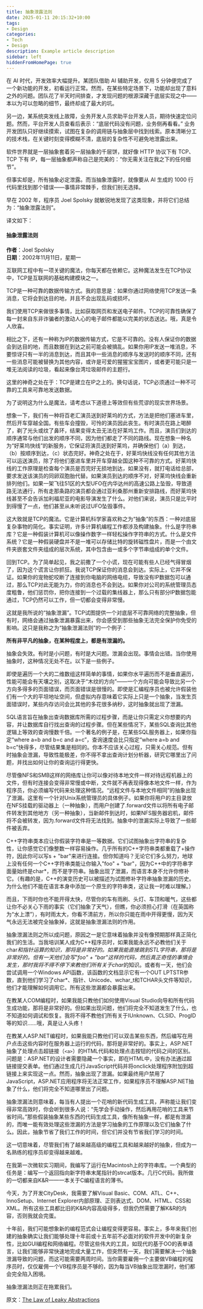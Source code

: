 ```yaml
---
title: 抽象泄露法则
date: 2025-01-11 20:15:32+10:00
tags:
- Design
categories:
- Tech
- Design
description: Example article description
sidebar: left
hiddenFromHomePage: true
---
```


在 AI 时代，开发效率大幅提升。某团队借助 AI 辅助开发，仅用 5 分钟便完成了一个新功能的开发，初看运行正常。然而，在某些特定场景下，功能却出现了意料之外的问题。团队花了半天时间排查，才发现问题的根源深藏于底层实现之中——本以为可以忽略的细节，最终却成了最大的坑。

另一边，某系统突发线上故障，业务开发人员求助平台开发人员，期待快速定位问题。然而，平台开发人员查看后表示：“底层代码没有问题，业务侧再看看。” 业务开发团队只好继续摸索，试图在复杂的调用链与抽象层中找到线索。原本清晰分工的技术栈，在关键时刻变得模糊不清，底层的复杂性不可避免地泄露出来。

软件世界就是一层抽象套着另一层抽象的千层饼，就好像 HTTP 协议下有 TCP、TCP 下有 IP，每一层抽象都声称自己是完美的：“你无需关注在我之下的任何细节”。

但事实却是，所有抽象必定泄露。而当抽象泄露时，就像要从 AI 生成的 1000 行代码里找到那个错误——事情非常棘手，但我们别无选择。

早在 2002 年，程序员 Joel Spolsky 就敏锐地发现了这类现象，并将它们总结为：“抽象泄露法则”。


译文如下：

#### 抽象泄露法则 
**作者**：Joel Spolsky  
**日期**：2002年11月11日，星期一  

互联网工程中有一项关键的魔法，你每天都在依赖它。这种魔法发生在TCP协议中，TCP是互联网的基础构建模块之一。  

TCP是一种可靠的数据传输方式。我的意思是：如果你通过网络使用TCP发送一条消息，它将会到达目的地，并且不会出现乱码或损坏。  

我们使用TCP来做很多事情，比如获取网页和发送电子邮件。TCP的可靠性确保了每一封来自东非诈骗者的激动人心的电子邮件都能以完美的状态送达。哦，真是令人欣喜。  

相比之下，还有一种称为IP的数据传输方式，它是不可靠的。没有人保证你的数据会到达目的地，而且数据在到达之前可能会被搞乱。如果你用IP发送一堆消息，不要惊讶只有一半的消息到达，而且其中一些消息的顺序与发送时的顺序不同，还有一些消息可能被替换为其他内容，或许是可爱的猩猩宝宝图片，或者更可能只是一堆无法阅读的垃圾，看起来像台湾垃圾邮件的主题行。  

这里的神奇之处在于：TCP是建立在IP之上的。换句话说，TCP必须通过一种不可靠的工具来可靠地发送数据。  

为了说明这为什么是魔法，请考虑以下道德上等效但有些荒谬的现实世界场景。  

想象一下，我们有一种将百老汇演员送到好莱坞的方式，方法是把他们塞进车里，然后开车穿越全国。有些车会撞毁，可怜的演员因此丧生。有时演员在路上喝醉了，剃了光头或纹了鼻环，结果变得太丑无法在好莱坞工作。而且，演员们到达的顺序通常与他们出发的顺序不同，因为他们都走了不同的路线。现在想象一种名为“好莱坞快线”的新服务，它保证将演员送到好莱坞，并确保他们（a）到达，（b）按顺序到达，（c）状态完好。神奇之处在于，好莱坞快线没有任何其他方法可以运送演员，除了将他们塞进车里并开车穿越全国这种不可靠的方式。好莱坞快线的工作原理是检查每个演员是否完好无损地到达，如果没有，就打电话给总部，要求发送该演员的同卵双胞胎代替。如果演员到达的顺序不对，好莱坞快线会重新排列他们。如果一架飞往51区的大型UFO在内华达州的高速公路上坠毁，导致道路无法通行，所有走那条路的演员都会通过亚利桑那州重新安排路线，而好莱坞快线甚至不会告诉加利福尼亚的电影导演发生了什么。对他们来说，演员只是比平时到得慢了一点，他们甚至从未听说过UFO坠毁事件。  

这大致就是TCP的魔法。它是计算机科学家喜欢称之为“抽象”的东西：一种对底层复杂事物的简化。事实证明，许多计算机编程工作都涉及构建抽象。什么是字符串库？它是一种假装计算机可以像操作数字一样轻松操作字符串的方式。什么是文件系统？它是一种假装硬盘并不是一堆可以存储比特的旋转磁性盘片，而是一个由文件夹嵌套文件夹组成的层次系统，其中包含由一或多个字节串组成的单个文件。  

回到TCP。为了简单起见，我之前撒了一个小谎，现在可能有些人已经气得冒烟了，因为这个谎言让你抓狂。我说TCP保证你的消息会到达。实际上，它并不保证。如果你的宠物蛇咬断了连接到你电脑的网络电缆，导致没有IP数据包可以通过，那么TCP对此无能为力，你的消息也不会到达。如果你对公司的系统管理员态度粗鲁，他们惩罚你，把你连接到一个过载的集线器上，那么只有部分IP数据包能通过，TCP仍然可以工作，但一切都会变得非常慢。  

这就是我所说的“抽象泄漏”。TCP试图提供一个对底层不可靠网络的完整抽象，但有时，网络会通过抽象泄漏暴露出来，你会感受到那些抽象无法完全保护你免受的影响。这只是我称之为“抽象泄漏法则”的一个例子：  

**所有非平凡的抽象，在某种程度上，都是有泄漏的。**  

抽象会失效。有时是小问题，有时是大问题。泄漏会出现。事情会出错。当你使用抽象时，这种情况无处不在。以下是一些例子。  

即使是遍历一个大的二维数组这样简单的事情，如果你水平遍历而不是垂直遍历，性能可能会有天壤之别，这取决于“木纹的方向”——一个方向可能会导致比另一个方向多得多的页面错误，而页面错误是很慢的。即使是汇编程序员也被允许假装他们有一个大的平坦地址空间，但虚拟内存意味着它实际上只是一个抽象，当发生页面错误时，某些内存访问会比其他的多花很多纳秒，这时抽象就出现了泄漏。  

SQL语言旨在抽象出查询数据库所需的过程步骤，而是让你只需定义你想要的内容，并让数据库自行找出查询的过程步骤。但在某些情况下，某些SQL查询比其他逻辑上等效的查询慢数千倍。一个著名的例子是，在某些SQL服务器上，如果你指定“where a=b and b=c and a=c”，查询速度会比只指定“where a=b and b=c”快得多，尽管结果集是相同的。你本不应该关心过程，只需关心规范。但有时抽象会泄漏，导致性能极差，你不得不拿出查询计划分析器，研究它哪里出了问题，并找出如何让你的查询运行得更快。  

尽管像NFS和SMB这样的网络库让你可以像对待本地文件一样对待远程机器上的文件，但有时连接会变得非常慢或中断，文件就不再表现得像本地文件一样，作为程序员，你必须编写代码来处理这种情况。“远程文件与本地文件相同”的抽象出现了泄漏。这里有一个针对Unix系统管理员的具体例子。如果你将用户的主目录放在NFS挂载的驱动器上（一种抽象），而用户创建了.forward文件以将所有电子邮件转发到其他地方（另一种抽象），当新邮件到达时，如果NFS服务器宕机，邮件将不会被转发，因为.forward文件将无法找到。抽象中的泄漏实际上导致了一些邮件被丢弃。  

C++字符串类本应让你假装字符串是一等数据。它们试图抽象出字符串的复杂性，让你感觉它们像整数一样容易操作。几乎所有的C++字符串类都重载了+操作符，因此你可以写s + "bar"来进行连接。但你知道吗？无论它们多么努力，地球上没有任何一个C++字符串类能让你输入"foo" + "bar"，因为C++中的字符串字面量始终是char*，而不是字符串。抽象出现了泄漏，而语言本身不允许你修补它。（有趣的是，C++的演变历史可以被描述为试图修补字符串抽象泄漏的历史。为什么他们不能在语言本身中添加一个原生的字符串类，这让我一时难以理解。）  

而且，下雨时你也不能开得太快，尽管你的车有雨刷、头灯、车顶和暖气，这些都让你不必关心下雨的事实（它们抽象了天气），但瞧，你必须担心打滑（在英国称为“水上漂”），有时雨太大，你看不清前方，所以你只能在雨中开得更慢，因为天气永远无法被完全抽象掉，这就是抽象泄漏法则的作用。  

抽象泄漏法则之所以成问题，原因之一是它意味着抽象并没有像预期那样真正简化我们的生活。当我培训某人成为C++程序员时，如果我能永远不必教他们关于char*和指针运算的知识，那将是非常好的。如果我能直接跳到STL字符串，那将是非常好的。但有一天他们会写"foo" + "bar"这样的代码，然后真正奇怪的事情会发生，那时我将不得不停下来教他们所有关于char*的知识。或者有一天，他们会尝试调用一个Windows API函数，该函数的文档显示它有一个OUT LPTSTR参数，直到他们学习了char*、指针、Unicode、wchar_t和TCHAR头文件等知识，他们才能理解如何调用它。所有这些泄漏都会暴露出来。  

在教某人COM编程时，如果我能只教他们如何使用Visual Studio向导和所有代码生成功能，那将是非常好的。但如果出现问题，他们将完全不知道发生了什么，也不知道如何调试和恢复。我将不得不教他们所有关于IUnknown、CLSID、ProgID等的知识……哦，真是让人头疼！  

在教某人ASP.NET编程时，如果我能只教他们可以双击某些东西，然后编写在用户点击这些内容时在服务器上运行的代码，那将是非常好的。事实上，ASP.NET抽象了处理点击超链接（`<a>`）的HTML代码和处理点击按钮的代码之间的区别。问题是：ASP.NET的设计者需要隐藏一个事实，即在HTML中，没有办法通过超链接提交表单。他们通过生成几行JavaScript代码并将onclick处理程序附加到超链接上来实现这一点。然而，抽象出现了泄漏。如果最终用户禁用了JavaScript，ASP.NET应用程序将无法正常工作，如果程序员不理解ASP.NET抽象了什么，他们将完全不知道哪里出了问题。  

抽象泄漏法则意味着，每当有人提出一个花哨的新代码生成工具，声称能让我们变得非常高效时，你会听到很多人说：“先学会手动操作，然后再用花哨的工具来节省时间。”那些假装抽象某些东西的代码生成工具，像所有抽象一样，都是有泄漏的，而唯一能有效处理这些泄漏的方法是学习抽象的工作原理以及它们抽象了什么。因此，抽象节省了我们工作的时间，但它们并没有节省我们学习的时间。  

这一切意味着，尽管我们有了越来越高级的编程工具和越来越好的抽象，但成为一名熟练的程序员却变得越来越难。  

在我第一次微软实习期间，我编写了运行在Macintosh上的字符串库。一个典型的任务是：编写一个返回指向新字符串末尾指针的strcat版本。几行C代码。我所做的一切都来自K&R——一本关于C编程语言的薄书。  

今天，为了开发CityDesk，我需要了解Visual Basic、COM、ATL、C++、InnoSetup、Internet Explorer内部原理、正则表达式、DOM、HTML、CSS和XML。所有这些工具都比旧的K&R内容高级得多，但我仍然需要了解K&R的内容，否则我就会完蛋。  

十年前，我们可能想象新的编程范式会让编程变得更容易。事实上，多年来我们创建的抽象确实让我们能够处理十年前或十五年前不必面对的软件开发中的新复杂性，比如GUI编程和网络编程。尽管这些伟大的工具，如现代的基于OO的表单语言，让我们能够非常快速地完成大量工作，但突然有一天，我们需要解决一个抽象泄漏导致的问题，而这可能需要两周时间。当你需要雇佣一个主要做VB编程的程序员时，仅仅雇佣一个VB程序员是不够的，因为每当VB抽象出现泄漏时，他们都会完全陷入困境。  

抽象泄漏法则正在拖累我们。

原文：[The Law of Leaky Abstractions](https://web.archive.org/web/20161120000252/http://www.joelonsoftware.com/articles/LeakyAbstractions.html)
